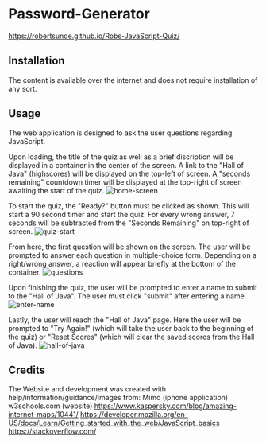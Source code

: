 # Password-Generator
https://robertsunde.github.io/Robs-JavaScript-Quiz/


## Installation
The content is available over the internet and does not require installation of any sort.


## Usage
The web application is designed to ask the user questions regarding JavaScript.

Upon loading, the title of the quiz as well as a brief discription will be displayed in a container in the center of the screen. A link to the "Hall of Java" (highscores) will be displayed on the top-left of screen. A "seconds remaining" countdown timer will be displayed at the top-right of screen awaiting the start of the quiz.
![home-screen](https://user-images.githubusercontent.com/73792987/102440615-9042df00-3fee-11eb-85fc-b71d229ece7f.jpg)

To start the quiz, the "Ready?" button must be clicked as shown. This will start a 90 second timer and start the quiz. For every wrong answer, 7 seconds will be subtracted from the "Seconds Remaining" on top-right of screen.
![quiz-start](https://user-images.githubusercontent.com/73792987/102440750-d1d38a00-3fee-11eb-9169-5f6923dc16f2.jpg)

From here, the first question will be shown on the screen. The user will be prompted to answer each question in multiple-choice form. Depending on a right/wrong answer, a reaction will appear briefly at the bottom of the container.
![questions](https://user-images.githubusercontent.com/73792987/102440703-bd8f8d00-3fee-11eb-8586-586c797ffca6.jpg)

Upon finishing the quiz, the user will be prompted to enter a name to submit to the "Hall of Java". The user must click "submit" after entering a name.
![enter-name](https://user-images.githubusercontent.com/73792987/102440794-e879e100-3fee-11eb-9902-0dae6d1d3c62.jpg)

Lastly, the user will reach the "Hall of Java" page. Here the user will be prompted to "Try Again!" (which will take the user back to the beginning of the quiz) or "Reset Scores" (which will clear the saved scores from the Hall of Java).
![hall-of-java](https://user-images.githubusercontent.com/73792987/102440862-0cd5bd80-3fef-11eb-87a8-49c955a3063e.jpg)



## Credits
The Website and development was created with help/information/guidance/images from:
Mimo (iphone application)
w3schools.com (website)
https://www.kaspersky.com/blog/amazing-internet-maps/10441/
https://developer.mozilla.org/en-US/docs/Learn/Getting_started_with_the_web/JavaScript_basics
https://stackoverflow.com/